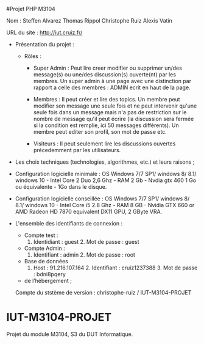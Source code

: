 #Projet PHP M3104

Nom : Steffen Alvarez Thomas Rippol Christophe Ruiz Alexis Vatin

URL du site : http://iut.cruiz.fr/

* Présentation du projet :           

  * Rôles :  
     * Super Admin : Peut lire creer modifier ou supprimer un/des message(s) ou une/des discussion(s) ouverte(nt) par les membres. Un super admin à une page avec une distinction par rapport a celle des membres : ADMIN ecrit en haut de la page.  
       
    * Membres : Il peut créer et lire des topics. Un membre peut modifier son message une seule fois et ne peut intervenir qu'une seule fois dans un message mais n'a pas de restriction sur le nombre de message qu'il peut écrire (la discussion sera fermée si la condition est remplie, ici 50 messages différents). Un membre peut editer son profil, son mot de passe etc.   
    
    * Visiteurs : Il peut seulement lire les discussions ouvertes précedemment par les utilisateurs.  
    
* Les choix techniques (technologies, algorithmes, etc.) et leurs raisons ;   

* Configuration logicielle minimale : OS Windows 7/7 SP1/ windows 8/ 8.1/ windows 10 - Intel Core 2 Duo 2,6 Ghz - RAM 2 Gb - Nvdia gtx 460 1 Go ou équivalente - 1Go dans le disque.  

* Configuration logicielle conseillée : OS Windows 7/7 SP1/ windows 8/ 8.1/ windows 10 - Intel Core i5 2.8 Ghz - RAM 8 GB  -  Nvidia GTX 660 or AMD Radeon HD 7870 equivalent DX11 GPU, 2 GByte VRA.  

* L'ensemble des identifiants de connexion :    
    * Compte test :   
        1. Identidiant : guest   2. Mot de passe : guest
    * Compte Admin :   
        1. Identifiant : admin   2. Mot de passe : root  
    * Base de données   
        1. Host : 91.216.107.164  2. Identifiant : cruiz1237388     3. Mot de passe : bdni8pqery           
    * de l’hébergement ;  
  
  Compte du ststème de version : christophe-ruiz / IUT-M3104-PROJET                   

# IUT-M3104-PROJET
Projet du module M3104, S3 du DUT Informatique.
